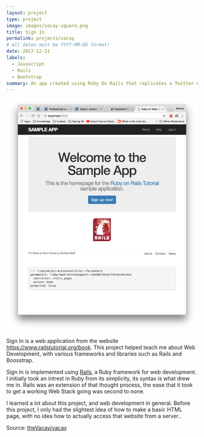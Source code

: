 ```yaml
---
layout: project
type: project
image: images/vacay-square.png
title: Sign In
permalink: projects/vacay
# All dates must be YYYY-MM-DD format!
date: 2017-12-21
labels:
  - Javascript
  - Rails
  - Bootstrap
summary: An app created using Ruby On Rails that replicates a Twitter experience.
---
```


<img class="ui medium right floated rounded image" src="../images/homepage.png">

Sign In is a web application from the website https://www.railstutorial.org/book. This project helped teach me about Web Development, with various frameworks and libraries such as Rails and Boosstrap. 

Sign In is implemented using [Rails](http://rubyonrails.org/), a Ruby framework for web development. I initially took an intrest in Ruby from its simplicity, its syntax is what drew me in. Rails was an extension of that thought process, the ease that it took to get a working Web Stack going was second to none.

I learned a lot about this project, and web development in general. Before this project, I only had the slightest idea of how to make a basic HTML page, with no idea how to actually access that website from a server..

 
Source: <a href="https://github.com/jjnaga/sample_app"><i class="large github icon"></i>theVacay/vacay</a>